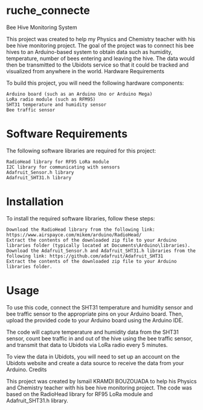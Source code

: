 # ruche_connecte

Bee Hive Monitoring System

This project was created to help my Physics and Chemistry teacher with his bee hive monitoring project. The goal of the project was to connect his bee hives to an Arduino-based system to obtain data such as humidity, temperature, number of bees entering and leaving the hive. The data would then be transmitted to the Ubidots service so that it could be tracked and visualized from anywhere in the world.
Hardware Requirements

To build this project, you will need the following hardware components:

    Arduino board (such as an Arduino Uno or Arduino Mega)
    LoRa radio module (such as RFM95)
    SHT31 temperature and humidity sensor
    Bee traffic sensor

# Software Requirements

The following software libraries are required for this project:

    RadioHead library for RF95 LoRa module
    I2C library for communicating with sensors
    Adafruit_Sensor.h library
    Adafruit_SHT31.h library

# Installation

To install the required software libraries, follow these steps:

    Download the RadioHead library from the following link: https://www.airspayce.com/mikem/arduino/RadioHead/
    Extract the contents of the downloaded zip file to your Arduino libraries folder (typically located at Documents\Arduino\libraries).
    Download the Adafruit_Sensor.h and Adafruit_SHT31.h libraries from the following link: https://github.com/adafruit/Adafruit_SHT31
    Extract the contents of the downloaded zip file to your Arduino libraries folder.

# Usage

To use this code, connect the SHT31 temperature and humidity sensor and bee traffic sensor to the appropriate pins on your Arduino board. Then, upload the provided code to your Arduino board using the Arduino IDE.

The code will capture temperature and humidity data from the SHT31 sensor, count bee traffic in and out of the hive using the bee traffic sensor, and transmit that data to Ubidots via LoRa radio every 5 minutes.

To view the data in Ubidots, you will need to set up an account on the Ubidots website and create a data source to receive the data from your Arduino.
Credits

This project was created by Ismaïl KRAMDI BOUZOUADA to help his Physics and Chemistry teacher with his bee hive monitoring project. The code was based on the RadioHead library for RF95 LoRa module and Adafruit_SHT31.h library.
